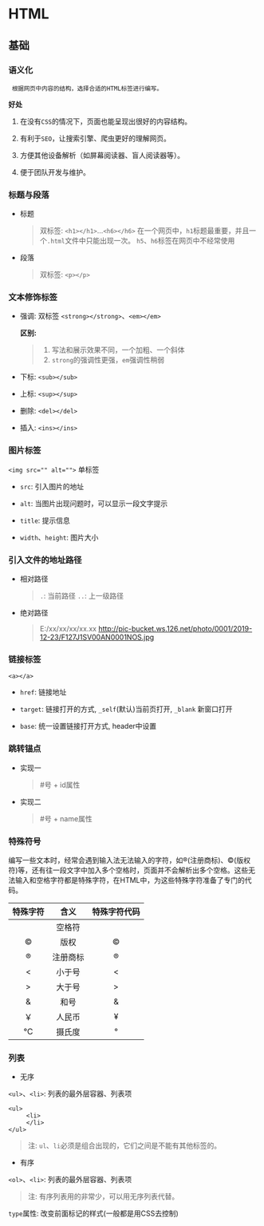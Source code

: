 # HTML

## 基础

### 语义化

     根据网页中内容的结构，选择合适的HTML标签进行编写。

**好处**

1. 在没有`CSS`的情况下，页面也能呈现出很好的内容结构。

2. 有利于`SEO`，让搜索引擎、爬虫更好的理解网页。

3. 方便其他设备解析（如屏幕阅读器、盲人阅读器等）。

4. 便于团队开发与维护。

### 标题与段落

- 标题

     >双标签: `<h1></h1>`...`<h6></h6>`
     >在一个网页中，`h1`标题最重要，并且一个`.html`文件中只能出现一次。
     >`h5`、`h6`标签在网页中不经常使用

- 段落

     >双标签: `<p></p>`

### 文本修饰标签

- 强调: 双标签 `<strong></strong>`、`<em></em>`

     **区别:** 
     > 1. 写法和展示效果不同，一个加粗、一个斜体
     > 2. `strong`的强调性更强，`em`强调性稍弱

- 下标: `<sub></sub>`

- 上标: `<sup></sup>`

- 删除: `<del></del>`

- 插入: `<ins></ins>`

### 图片标签

`<img src="" alt="">` 单标签

- `src`: 引入图片的地址

- `alt`: 当图片出现问题时，可以显示一段文字提示

- `title`: 提示信息

- `width`、`height`: 图片大小

### 引入文件的地址路径

- 相对路径

     > `.`: 当前路径
     > `..`: 上一级路径

- 绝对路径

     > E:/xx/xx/xx/xx.xx
     > http://pic-bucket.ws.126.net/photo/0001/2019-12-23/F127J1SV00AN0001NOS.jpg

### 链接标签

`<a></a>`

- `href`: 链接地址

- `target`: 链接打开的方式, `_self`(默认)当前页打开, `_blank` 新窗口打开

- `base`: 统一设置链接打开方式, header中设置

### 跳转锚点

- 实现一

     > #号 + id属性

- 实现二

     > #号 + name属性

### 特殊符号

编写一些文本时，经常会遇到输入法无法输入的字符，如®(注册商标)、©(版权符)等，还有往一段文字中加入多个空格时，页面并不会解析出多个空格。这些无法输入和空格字符都是特殊字符，在HTML中，为这些特殊字符准备了专门的代码。

|特殊字符|含义|特殊字符代码|
|:---:|:---:|:---:|
||空格符|&nbsp;|
|©|版权|&copy;|
|®|注册商标|&reg;|
|<|小于号|&lt;|
|>|大于号|&gt;|
|&|和号|&amp;|
|￥|人民币|&yen;|
|℃|摄氏度|&deg;|

### 列表

- 无序

`<ul>`、`<li>`: 列表的最外层容器、列表项

```
<ul>
     <li>
     </li>
</ul>
```

> 注: `ul`、`li`必须是组合出现的，它们之间是不能有其他标签的。

- 有序

`<ol>`、`<li>`: 列表的最外层容器、列表项

> 注: 有序列表用的非常少，可以用无序列表代替。

`type`属性: 改变前面标记的样式(一般都是用CSS去控制)



